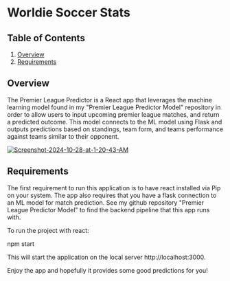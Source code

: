 # Worldie Soccer Stats

## Table of Contents
1. [Overview](#overview)
2. [Requirements](#requirements)

## Overview
The Premier League Predictor is a React app that leverages the machine learning model found in my "Premier League Predictor Model" repository in order to allow users to input upcoming premier league matches, and return a predicted outcome. This model connects to the ML model using Flask and outputs predictions based on standings, team form, and teams performance against teams similar to their opponent.

<a href="https://ibb.co/3fQt1WV"><img src="https://i.ibb.co/B4F8Ljv/Screenshot-2024-10-28-at-1-20-43-AM.png" alt="Screenshot-2024-10-28-at-1-20-43-AM" border="0"></a>

## Requirements

The first requirement to run this application is to have react installed via Pip on your system. The app also requires that you have a flask connection to an ML model for match prediction. See my github repository "Premier League Predictor Model" to find the backend pipeline that this app runs with.

To run the project with react:

npm start

This will start the application on the local server http://localhost:3000.

Enjoy the app and hopefully it provides some good predictions for you!
